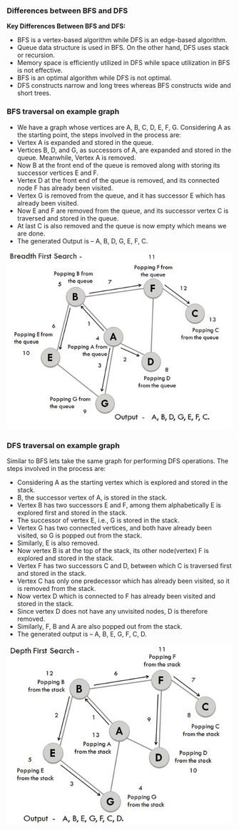 ### Differences between BFS and DFS

**Key Differences Between BFS and DFS:**

   - BFS is a vertex-based algorithm while DFS is an edge-based algorithm.
   - Queue data structure is used in BFS. On the other hand, DFS uses stack or recursion.
   - Memory space is efficiently utilized in DFS while space utilization in BFS is not effective.
   - BFS is an optimal algorithm while DFS is not optimal.
   - DFS constructs narrow and long trees whereas BFS constructs wide and short trees.

### BFS traversal on example graph

   - We have a graph whose vertices are A, B, C, D, E, F, G. Considering A as the starting point, the steps involved in the process are:
   - Vertex A is expanded and stored in the queue.
   - Vertices B, D, and G, as successors of A, are expanded and stored in the queue. Meanwhile, Vertex A is removed.
   - Now B at the front end of the queue is removed along with storing its successor vertices E and F.
   - Vertex D at the front end of the queue is removed, and its connected node F has already been visited.
   - Vertex G is removed from the queue, and it has successor E which has already been visited.
   - Now E and F are removed from the queue, and its successor vertex C is traversed and stored in the queue.
   - At last C is also removed and the queue is now empty which means we are done.
   - The generated Output is – A, B, D, G, E, F, C.

<img src="images/bfs.png"/>

### DFS traversal on example graph
Similar to BFS lets take the same graph for performing DFS operations. The steps involved in the process are:

   - Considering A as the starting vertex which is explored and stored in the stack. 
   - B, the successor vertex of A, is stored in the stack.
   - Vertex B has two successors E and F, among them alphabetically E is explored first and stored in the stack.
   - The successor of vertex E, i.e., G is stored in the stack.
   - Vertex G has two connected vertices, and both have already been visited, so G is popped out from the stack.
   - Similarly, E is also removed.
   - Now vertex B is at the top of the stack, its other node(vertex) F is explored and stored in the stack.
   - Vertex F has two successors C and D, between which C is traversed first and stored in the stack.
   - Vertex C has only one predecessor which has already been visited, so it is removed from the stack.
   - Now vertex D which is connected to F has already been visited and stored in the stack.
   - Since vertex D does not have any unvisited nodes, D is therefore removed.
   - Similarly, F, B and A are also popped out from the stack.
   - The generated output is – A, B, E, G, F, C, D.

<img src="images/dfs-1.png"/>



